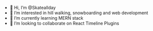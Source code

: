 - 👋 Hi, I’m @Skateallday
- 👀 I’m interested in hill walking, snowboarding and web development
- 🌱 I’m currently learning MERN stack
- 💞️ I’m looking to collaborate on React Timeline Plugins

<!---
Skateallday/Skateallday is a ✨ special ✨ repository because its `README.md` (this file) appears on your GitHub profile.
You can click the Preview link to take a look at your changes.
--->
